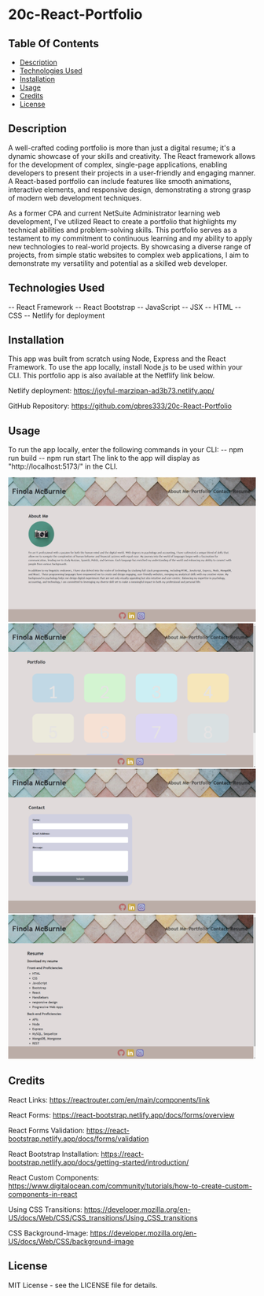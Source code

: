 # 20c-React-Portfolio

## Table Of Contents

- [Description](#description)
- [Technologies Used](#technologiesused)
- [Installation](#installation)
- [Usage](#usage)
- [Credits](#credits)
- [License](#license)

## Description

A well-crafted coding portfolio is more than just a digital resume; it's a dynamic showcase of your skills and creativity. The React framework allows for the development of complex, single-page applications, enabling developers to present their projects in a user-friendly and engaging manner. A React-based portfolio can include features like smooth animations, interactive elements, and responsive design, demonstrating a strong grasp of modern web development techniques.

As a former CPA and current NetSuite Administrator learning web development, I've utilized React to create a portfolio that highlights my technical abilities and problem-solving skills. This portfolio serves as a testament to my commitment to continuous learning and my ability to apply new technologies to real-world projects. By showcasing a diverse range of projects, from simple static websites to complex web applications, I aim to demonstrate my versatility and potential as a skilled web developer.

## Technologies Used

-- React Framework
-- React Bootstrap
-- JavaScript
-- JSX
-- HTML
-- CSS
-- Netlify for deployment

## Installation

This app was built from scratch using Node, Express and the React Framework. To use the app locally, install Node.js to be used within your CLI. This portfolio app is also available at the Netflify link below.

Netlify deployment:
https://joyful-marzipan-ad3b73.netlify.app/

GitHub Repository:
https://github.com/qbres333/20c-React-Portfolio

## Usage

To run the app locally, enter the following commands in your CLI:
    -- npm run build
    -- npm run start
The link to the app will display as "http://localhost:5173/" in the CLI.

![homepage](react-portfolio/src/utils/images/previews/homepage.png)
![portfolio page](react-portfolio/src/utils/images/previews/projects.png)
![contact page](react-portfolio/src/utils/images/previews/contact.png)
![resume page](react-portfolio/src/utils/images/previews/resume.png)

## Credits

React Links:
https://reactrouter.com/en/main/components/link

React Forms:
https://react-bootstrap.netlify.app/docs/forms/overview

React Forms Validation:
https://react-bootstrap.netlify.app/docs/forms/validation

React Bootstrap Installation:
https://react-bootstrap.netlify.app/docs/getting-started/introduction/

React Custom Components:
https://www.digitalocean.com/community/tutorials/how-to-create-custom-components-in-react

Using CSS Transitions:
https://developer.mozilla.org/en-US/docs/Web/CSS/CSS_transitions/Using_CSS_transitions

CSS Background-Image:
https://developer.mozilla.org/en-US/docs/Web/CSS/background-image

## License

MIT License - see the LICENSE file for details.